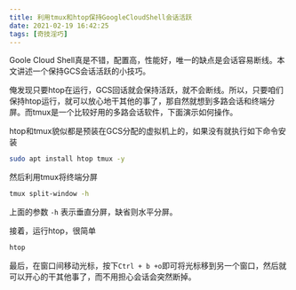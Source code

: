 ```yaml
---
title: 利用tmux和htop保持GoogleCloudShell会话活跃
date: 2021-02-19 16:42:25
tags: [奇技淫巧]
---
```


Goole Cloud Shell真是不错，配置高，性能好，唯一的缺点是会话容易断线。本文讲述一个保持GCS会话活跃的小技巧。

俺发现只要htop在运行，GCS回话就会保持活跃，就不会断线。所以，只要咱们保持htop运行，就可以放心地干其他的事了，那自然就想到多路会话和终端分屏。而tmux是一个比较好用的多路会话软件，下面演示如何操作。

<!-- more -->

htop和tmux貌似都是预装在GCS分配的虚拟机上的，如果没有就执行如下命令安装

```bash
sudo apt install htop tmux -y
```

然后利用tmux将终端分屏

```bash
tmux split-window -h
```

上面的参数 `-h` 表示垂直分屏，缺省则水平分屏。

接着，运行htop，很简单

```bash
htop
```

 最后，在窗口间移动光标，按下`Ctrl + b +o`即可将光标移到另一个窗口，然后就可以开心的干其他事了，而不用担心会话会突然断掉。